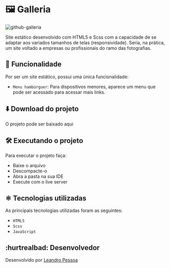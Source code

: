 # 🖼️ Galleria

![github-galleria](https://github.com/leandro-pessoa/galleria/assets/119120060/2ef1847f-9267-4578-9156-477bdb9c6c35)

Site estático desenvolvido com HTML5 e Scss com a capacidade de se adaptar aos variados tamanhos de telas (responsividade). Seria, na prática, um site voltado a empresas ou profissionais do ramo das fotografias.

## 🔨 Funcionalidade

Por ser um site estático, possui uma única funcionalidade:

- `Menu hambúrguer`: Para dispositivos menores, aparece um menu que pode ser acessado para acessar mais links.

## ⬇️ Download do projeto

O projeto pode ser baixado <a src='https://github.com/leandro-pessoa/galleria/archive/refs/heads/main.zip' download>aqui</a>

## 🛠️ Executando o projeto

Para executar o projeto faça:

- Baixe o arquivo
- Descompacte-o
- Abra a pasta na sua IDE
- Execute com o live server

## ⚛️ Tecnologias utilizadas

As principais tecnologias utilizadas foram as seguintes:

- `HTML5`
- `Scss`
- `JavaScript`


## :hurtrealbad: Desenvolvedor

Desenvolvido por [Leandro Pessoa](https://github.com/leandro-pessoa)

  



